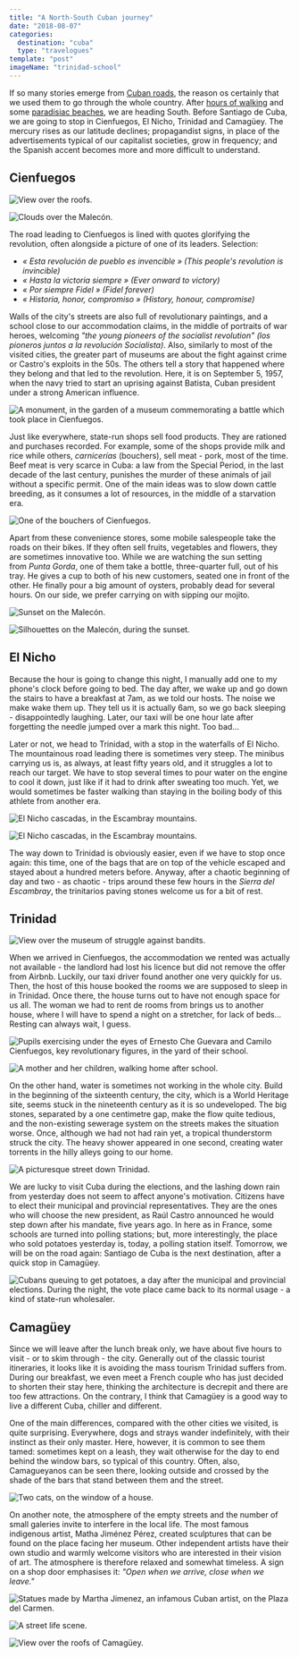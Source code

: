 ```yaml
---
title: "A North-South Cuban journey"
date: "2018-08-07"
categories:
  destination: "cuba"
  type: "travelogues"
template: "post"
imageName: "trinidad-school"
---
```


If so many stories emerge from [Cuban roads](/en/from-cuban-roads), the reason
os certainly that we used them to go through the whole country. After 
[hours of walking](/en/in-the-viñales-valley) and some 
[paradisiac beaches](/en/women-s-day-in-the-bay-of-pigs), we are heading South. 
Before Santiago de Cuba, we are going to stop in Cienfuegos, El Nicho, Trinidad 
and Camagüey. The mercury rises as our latitude declines; propagandist signs, 
in place of the advertisements typical of our capitalist societies, grow in 
frequency; and the Spanish accent becomes more and more difficult to understand.

## Cienfuegos

![View over the roofs.](../../../images/cuba/cienfuegos-roofs.jpg "Roofs of Cienfuegos")

![Clouds over the Malecón.](../../../images/cuba/cienfuegos-malecon.jpg "The Malecón of Cienfuegos")

The road leading to Cienfuegos is lined with quotes glorifying the revolution, often alongside a picture of one of its leaders. Selection:

- _« Esta revolución de pueblo es invencible » (This people's revolution is invincible)_
- _« Hasta la victoria siempre » (Ever onward to victory)_
- _« Por siempre Fidel » (Fidel forever)_
- _« Historia, honor, compromiso » (History, honour, compromise)_

Walls of the city's streets are also full of revolutionary paintings, and a school close to our accommodation claims, in the middle of portraits of war heroes, welcoming _"the young pioneers of the socialist revolution" (los pioneros juntos a la revolución Socialista)_. Also, similarly to most of the visited cities, the greater part of museums are about the fight against crime or Castro's exploits in the 50s. The others tell a story that happened where they belong and that led to the revolution. Here, it is on September 5, 1957, when the navy tried to start an uprising against Batista, Cuban president under a strong American influence.

![A monument, in the garden of a museum commemorating a battle which took place in Cienfuegos.](../../../images/cuba/cienfuegos-museum.jpg "A memorial")

Just like everywhere, state-run shops sell food products. They are rationed and purchases recorded. For example, some of the shops provide milk and rice while others, _carnicerías_ (bouchers), sell meat - pork, most of the time. Beef meat is very scarce in Cuba: a law from the Special Period, in the last decade of the last century, punishes the murder of these animals of jail without a specific permit. One of the main ideas was to slow down cattle breeding, as it consumes a lot of resources, in the middle of a starvation era.

![One of the bouchers of Cienfuegos.](../../../images/cuba/cienfuegos-boucher.jpg "A boucher")

Apart from these convenience stores, some mobile salespeople take the roads on their bikes. If they often sell fruits, vegetables and flowers, they are sometimes innovative too. While we are watching the sun setting from _Punta Gorda_, one of them take a bottle, three-quarter full, out of his tray. He gives a cup to both of his new customers, seated one in front of the other. He finally pour a big amount of oysters, probably dead for several hours. On our side, we prefer carrying on with sipping our mojito.

![Sunset on the Malecón.](../../../images/cuba/cienfuegos-sunset.jpg "Sunset")

![Silhouettes on the Malecón, during the sunset.](../../../images/cuba/cienfuegos-sunset-2.jpg "Silhouettes on the Malecón")

## El Nicho

Because the hour is going to change this night, I manually add one to my phone's clock before going to bed. The day after, we wake up and go down the stairs to have a breakfast at 7am, as we told our hosts. The noise we make wake them up. They tell us it is actually 6am, so we go back sleeping - disappointedly laughing. Later, our taxi will be one hour late after forgetting the needle jumped over a mark this night. Too bad...

Later or not, we head to Trinidad, with a stop in the waterfalls of El Nicho. The mountainous road leading there is sometimes very steep. The minibus carrying us is, as always, at least fifty years old, and it struggles a lot to reach our target. We have to stop several times to pour water on the engine to cool it down, just like if it had to drink after sweating too much. Yet, we would sometimes be faster walking than staying in the boiling body of this athlete from another era.

![El Nicho cascadas, in the Escambray mountains.](../../../images/cuba/el-nicho.jpg "El Nicho")

![El Nicho cascadas, in the Escambray mountains.](../../../images/cuba/el-nicho-2.jpg "El Nicho")

The way down to Trinidad is obviously easier, even if we have to stop once again: this time, one of the bags that are on top of the vehicle escaped and stayed about a hundred meters before. Anyway, after a chaotic beginning of day and two - as chaotic - trips around these few hours in the _Sierra del Escambray_, the trinitarios paving stones welcome us for a bit of rest.

## Trinidad

![View over the museum of struggle against bandits.](../../../images/cuba/trinidad-mountain.jpg "View over Trinidad")

When we arrived in Cienfuegos, the accommodation we rented was actually not available - the landlord had lost his licence but did not remove the offer from Airbnb. Luckily, our taxi driver found another one very quickly for us. Then, the host of this house booked the rooms we are supposed to sleep in in Trinidad. Once there, the house turns out to have not enough space for us all. The woman we had to rent de rooms from brings us to another house, where I will have to spend a night on a stretcher, for lack of beds... Resting can always wait, I guess.

![Pupils exercising under the eyes of Ernesto Che Guevara and Camilo Cienfuegos, key revolutionary figures, in the yard of their school.](../../../images/cuba/trinidad-school.jpg "School courtyard")

![A mother and her children, walking home after school.](../../../images/cuba/trinidad-street.jpg "A mother and her kids in the street")

On the other hand, water is sometimes not working in the whole city. Build in the beginning of the sixteenth century, the city, which is a World Heritage site, seems stuck in the nineteenth century as it is so undeveloped. The big stones, separated by a one centimetre gap, make the flow quite tedious, and the non-existing sewerage system on the streets makes the situation worse. Once, although we had not had rain yet, a tropical thunderstorm struck the city. The heavy shower appeared in one second, creating water torrents in the hilly alleys going to our home.

![A picturesque street down Trinidad.](../../../images/cuba/trinidad-street-2.jpg "A picturesque street")

We are lucky to visit Cuba during the elections, and the lashing down rain from yesterday does not seem to affect anyone's motivation. Citizens have to elect their municipal and provincial representatives. They are the ones who will choose the new president, as Raúl Castro announced he would step down after his mandate, five years ago. In here as in France, some schools are turned into polling stations; but, more interestingly, the place who sold potatoes yesterday is, today, a polling station itself. Tomorrow, we will be on the road again: Santiago de Cuba is the next destination, after a quick stop in Camagüey.

![Cubans queuing to get potatoes, a day after the municipal and provincial elections. During the night, the vote place came back to its normal usage - a kind of state-run wholesaler.](../../../images/cuba/trinidad-market.jpg "A state-run wholesaler")

## Camagüey

Since we will leave after the lunch break only, we have about five hours to visit - or to skim through - the city. Generally out of the classic tourist itineraries, it looks like it is avoiding the mass tourism Trinidad suffers from. During our breakfast, we even meet a French couple who has just decided to shorten their stay here, thinking the architecture is decrepit and there are too few attractions. On the contrary, I think that Camagüey is a good way to live a different Cuba, chiller and different.

One of the main differences, compared with the other cities we visited, is quite surprising. Everywhere, dogs and strays wander indefinitely, with their instinct as their only master. Here, however, it is common to see them tamed: sometimes kept on a leash, they wait otherwise for the day to end behind the window bars, so typical of this country. Often, also, Camagueyanos can be seen there, looking outside and crossed by the shade of the bars that stand between them and the street.

![Two cats, on the window of a house.](../../../images/cuba/camaguey-cats.jpg "Two cats")

On another note, the atmosphere of the empty streets and the number of small galeries invite to interfere in the local life. The most famous indigenous artist, Matha Jiménez Pérez, created sculptures that can be found on the place facing her museum. Other independent artists have their own studio and warmly welcome visitors who are interested in their vision of art. The atmosphere is therefore relaxed and somewhat timeless. A sign on a shop door emphasises it: _"Open when we arrive, close when we leave."_

![Statues made by Martha Jimenez, an infamous Cuban artist, on the Plaza del Carmen.](../../../images/cuba/camaguey-statues.jpg "Plaza del Carmen")

![A street life scene.](../../../images/cuba/camaguey-street.jpg "Life scene")

![View over the roofs of Camagüey.](../../../images/cuba/camaguey-roofs.jpg "Roofs of Camagüey")
